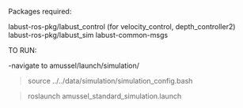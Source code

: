 Packages required:

labust-ros-pkg/labust_control (for velocity_control, depth_controller2)
labust-ros-pkg/labust_sim
labust-common-msgs



TO RUN:

-navigate to amussel/launch/simulation/

> source ../../data/simulation/simulation_config.bash

> roslaunch amussel_standard_simulation.launch
